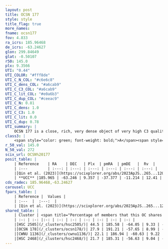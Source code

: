 ```yaml
---
layout: post
title: OCSN 177
style: style
title_flag: true
more_names: 
fname: ocsn177
fov: 4.833
ra_icrs: 185.96468
de_icrs: -63.24627
glon: 299.84649
glat: -0.50107
r50: 145.0
plx: 9.3566
UTI: "0.44"
UTI_COLOR: "#fff8de"
UTI_C_N_COL: "#c6e6c8"
UTI_C_dens_COL: "#a6cab9"
UTI_C_C3_COL: "#a6cab9"
UTI_C_lit_COL: "#e0a6b3"
UTI_C_dup_COL: "#ceeac9"
UTI_C_N: 0.81
UTI_C_dens: 1.0
UTI_C_C3: 1.0
UTI_C_lit: 0.0
UTI_C_dup: 0.78
UTI_summary: |
    OCSN 177 is a close, rich, very dense object of very high C3 quality. It was recently reported in the literature.<br><br>This is very likely a unique object, which shares a small percentage of members with at least one previously reported entry, and a moderate percentage with at least one entry reported in the same catalogue.
class3: |
    <span style="color: green; font-weight: bold;">A</span><span style="color: green; font-weight: bold;">A</span>
r_50_val: 145.0
N_50_val: 272
scix_url: OCSN%20177
posit_table: |
    | Reference    | RA    | DEC   | Plx  | pmRA  | pmDE   |  Rv  |
    | :---         | :---: | :---: | :---: | :---: | :---: | :---: |
    |[Qin et al. (2023)](https://scixplorer.org/abs/2023ApJS..265...12Q) | 185.87 | -63.37 | 9.34 | -37.35 | -11.89 | 12.36 |
    | **UCC** |185.965 | -63.246 | 9.357 | -37.377 | -11.214 | 12.41 | 
cds_radec: 185.96468,-63.24627
carousel: UCC
fpars_table: |
    | Reference |  Values |
    | :---  |  :---:  |
    | [Qin et al. (2023)](https://scixplorer.org/abs/2023ApJS..265...12Q) | `E(B-V)=0.07, m-M=5.14, logt=7.15` |
shared_table: |
    | Cluster | <span title="Percentage of members that this OC shares with the ones listed">%</span>   | RA   | DEC   | Plx   | pmRA  | pmDE  | Rv | UTI |
    | :-: | :-: |:-: | :-: | :-: | :-: | :-: | :-: | :-: |
    |[HSC 2505](/_clusters/hsc2505/)| 44.5 | 185.58 | -64.05 | 9.33 | -37.8 | -10.73 | 12.41 |0.0 |
    |[OCSN 178](/_clusters/ocsn178/)| 27.9 | 191.21 | -57.65 | 8.99 | -34.71 | -14.46 | 11.89 |0.47 |
    |[CWNU 1136](/_clusters/cwnu1136/)| 22.1 | 186.94 | -60.63 | 9.22 | -36.69 | -12.15 | 12.27 |0.35 |
    |[HSC 2468](/_clusters/hsc2468/)| 21.7 | 185.31 | -56.63 | 9.04 | -35.54 | -11.74 | 12.65 |0.28 |
---
```

